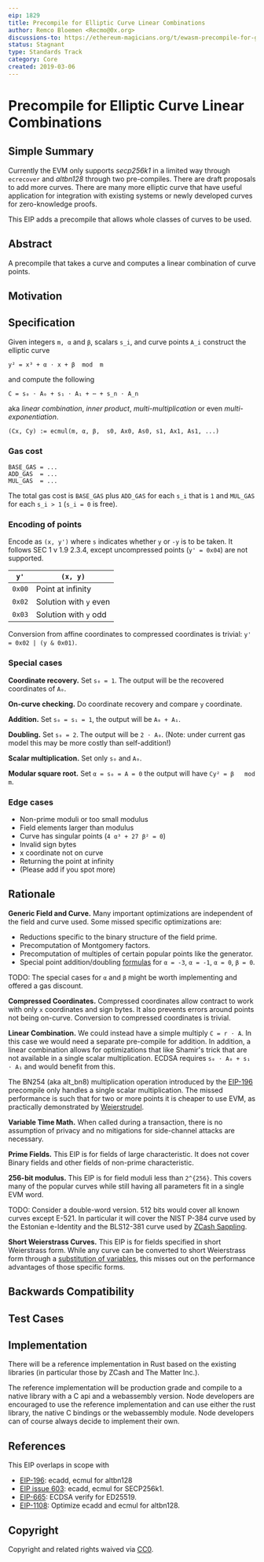 ```yaml
---
eip: 1829
title: Precompile for Elliptic Curve Linear Combinations
author: Remco Bloemen <Recmo@0x.org>
discussions-to: https://ethereum-magicians.org/t/ewasm-precompile-for-general-elliptic-curve-math/2581
status: Stagnant
type: Standards Track
category: Core
created: 2019-03-06
---
```


# Precompile for Elliptic Curve Linear Combinations

## Simple Summary

Currently the EVM only supports *secp256k1* in a limited way through `ecrecover` and *altbn128* through two pre-compiles. There are draft proposals to add more curves. There are many more elliptic curve that have useful application for integration with existing systems or newly developed curves for zero-knowledge proofs.

This EIP adds a precompile that allows whole classes of curves to be used.

## Abstract

A precompile that takes a curve and computes a linear combination of curve points.

## Motivation

## Specification

Given integers `m, α` and `β`, scalars `s_i`, and curve points `A_i` construct the elliptic curve

```
y² = x³ + α ⋅ x + β  mod  m
```

and compute the following

```
C = s₀ ⋅ A₀ + s₁ ⋅ A₁ + ⋯ + s_n ⋅ A_n
```

aka *linear combination*, *inner product*, *multi-multiplication* or even *multi-exponentiation*.

```
(Cx, Cy) := ecmul(m, α, β,  s0, Ax0, As0, s1, Ax1, As1, ...)
```

### Gas cost

```
BASE_GAS = ...
ADD_GAS  = ...
MUL_GAS  = ...
```

The total gas cost is `BASE_GAS` plus `ADD_GAS` for each `s_i` that is `1` and `MUL_GAS` for each `s_i > 1` (`s_i = 0` is free).

### Encoding of points

Encode as `(x, y')` where `s` indicates whether `y` or `-y` is to be taken. It follows SEC 1 v 1.9 2.3.4, except uncompressed points (`y' = 0x04`) are not supported.

|  `y'`  | `(x, y)` |
|--------|-----|
| `0x00` | Point at infinity |
| `0x02` | Solution with `y` even |
| `0x03` | Solution with `y` odd |

Conversion from affine coordinates to compressed coordinates is trivial: `y' = 0x02 | (y & 0x01)`.

### Special cases

**Coordinate recovery.** Set `s₀ = 1`. The output will be the recovered coordinates of `A₀`.

**On-curve checking.** Do coordinate recovery and compare `y` coordinate.

**Addition.** Set `s₀ = s₁ = 1`, the output will be `A₀ + A₁`.

**Doubling.** Set `s₀ = 2`. The output will be `2 ⋅ A₀`. (Note: under current gas model this may be more costly than self-addition!)

**Scalar multiplication.** Set only `s₀` and `A₀`.

**Modular square root.** Set `α = s₀ = A = 0` the output will have `Cy² = β   mod  m`.

### Edge cases

* Non-prime moduli or too small modulus
* Field elements larger than modulus
* Curve has singular points (`4 α³ + 27 β² = 0`)
* Invalid sign bytes
* x coordinate not on curve
* Returning the point at infinity
* (Please add if you spot more)

## Rationale

**Generic Field and Curve.** Many important optimizations are independent of the field and curve used. Some missed specific optimizations are:

* Reductions specific to the binary structure of the field prime.
* Precomputation of Montgomery factors.
* Precomputation of multiples of certain popular points like the generator.
* Special point addition/doubling [formulas][formulas] for `α = -3`, `α = -1`, `α = 0`, `β = 0`.


[formulas]: https://www.hyperelliptic.org/EFD/g1p/auto-shortw.html

TODO: The special cases for `α` and `β` might be worth implementing and offered a gas discount.

**Compressed Coordinates.** Compressed coordinates allow contract to work with only `x` coordinates and sign bytes. It also prevents errors around points not being on-curve. Conversion to compressed coordinates is trivial.

**Linear Combination.** We could instead have a simple multiply `C = r ⋅ A`. In this case we would need a separate pre-compile for addition. In addition, a linear combination allows for optimizations that like Shamir's trick that are not available in a single scalar multiplication. ECDSA requires `s₀ ⋅ A₀ + s₁ ⋅ A₁` and would benefit from this.

The BN254 (aka alt_bn8) multiplication operation introduced by the [EIP-196][EIP-196] precompile only handles a single scalar multiplication. The missed performance is such that for two or more points it is cheaper to use EVM, as practically demonstrated by [Weierstrudel][ws].

[EIP-196]: ./eip-196.md
[ws]: https://medium.com/aztec-protocol/huffing-for-crypto-with-weierstrudel-9c9568c06901

**Variable Time Math.** When called during a transaction, there is no assumption of privacy and no mitigations for side-channel attacks are necessary.

**Prime Fields.** This EIP is for fields of large characteristic. It does not cover Binary fields and other fields of non-prime characteristic.

**256-bit modulus.** This EIP is for field moduli less than `2^{256}`. This covers many of the popular curves while still having all parameters fit in a single EVM word.

TODO: Consider a double-word version. 512 bits would cover all known curves except E-521. In particular it will cover the NIST P-384 curve used by the Estonian e-Identity and the BLS12-381 curve used by [ZCash Sappling][sappling].

[sappling]: https://z.cash/blog/new-snark-curve/

**Short Weierstrass Curves.** This EIP is for fields specified in short Weierstrass form. While any curve can be converted to short Weierstrass form through a [substitution of variables][cov], this misses out on the performance advantages of those specific forms.

[cov]: https://safecurves.cr.yp.to/equation.html

## Backwards Compatibility

## Test Cases

## Implementation

There will be a reference implementation in Rust based on the existing libraries (in particular those by ZCash and The Matter Inc.).

The reference implementation will be production grade and compile to a native library with a C api and a webassembly version. Node developers are encouraged to use the reference implementation and can use either the rust library, the native C bindings or the webassembly module. Node developers can of course always decide to implement their own.

## References

This EIP overlaps in scope with

* [EIP-196](./eip-196.md): ecadd, ecmul for altbn128
* [EIP issue 603](https://github.com/ethereum/EIPs/issues/603): ecadd, ecmul for SECP256k1.
* [EIP-665](./eip-665.md): ECDSA verify for ED25519.
* [EIP-1108](./eip-1108.md): Optimize ecadd and ecmul for altbn128.

## Copyright
Copyright and related rights waived via [CC0](../LICENCE).

